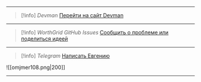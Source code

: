 ***

> [!info] _Devman_
 [Перейти на сайт Devman](https://dvmn.org/) 

***

> [!info] _WorthGrid GitHub Issues_
[Сообщить о проблеме или поделиться идеей](https://github.com/jmuriki/WorthGrid/issues)

***

> [!info] _Telegram_
[Написать Евгению](https://t.me/omjmer108)

![[omjmer108.png|200]]
***
